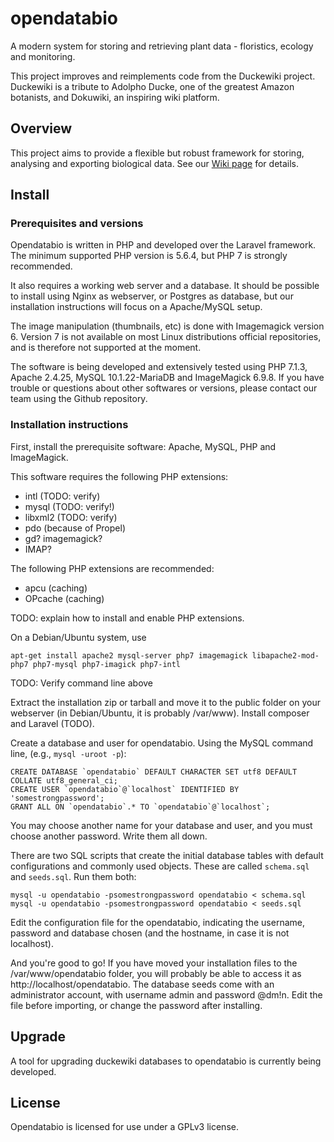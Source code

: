 # opendatabio
A modern system for storing and retrieving plant data - floristics, ecology and monitoring.

This project improves and reimplements code from the Duckewiki project. Duckewiki is a tribute to Adolpho Ducke,
one of the greatest Amazon botanists, and Dokuwiki, an inspiring wiki platform.

## Overview
This project aims to provide a flexible but robust framework for storing, analysing and exporting biological data.
See our [Wiki page](../../wiki) for details.

## Install
### Prerequisites and versions
Opendatabio is written in PHP and developed over the Laravel framework. 
The minimum supported PHP version is 5.6.4, but PHP 7 is 
strongly recommended. 

It also requires a working web server and a database. It should be possible to install using Nginx 
as webserver, or Postgres as database, but our installation instructions will focus on a Apache/MySQL
setup.

The image manipulation (thumbnails, etc) is done with Imagemagick version 6. Version 7 is not available on 
most Linux distributions official repositories, and is therefore not supported at the moment.

The software is being developed and extensively tested using PHP 7.1.3, Apache 2.4.25, 
MySQL 10.1.22-MariaDB and ImageMagick 6.9.8. If you have trouble or questions about other softwares or versions, please
contact our team using the Github repository.

### Installation instructions
First, install the prerequisite software: Apache, MySQL, PHP and ImageMagick.

This software requires the following PHP extensions:
- intl (TODO: verify)
- mysql (TODO: verify!)
- libxml2 (TODO: verify)
- pdo (because of Propel)
- gd? imagemagick?
- IMAP?

The following PHP extensions are recommended:
- apcu (caching)
- OPcache (caching)

TODO: explain how to install and enable PHP extensions.

On a Debian/Ubuntu system, use

```
apt-get install apache2 mysql-server php7 imagemagick libapache2-mod-php7 php7-mysql php7-imagick php7-intl
```

TODO: Verify command line above

Extract the installation zip or tarball and move it to the public folder on your webserver (in Debian/Ubuntu,
it is probably /var/www). Install composer and Laravel (TODO).

Create a database and user for opendatabio. Using the MySQL command line, (e.g., `mysql -uroot -p`):

```
CREATE DATABASE `opendatabio` DEFAULT CHARACTER SET utf8 DEFAULT COLLATE utf8_general_ci;
CREATE USER `opendatabio`@`localhost` IDENTIFIED BY 'somestrongpassword';
GRANT ALL ON `opendatabio`.* TO `opendatabio`@`localhost`;
```

You may choose another name for your database and user, and you must choose another password. Write them all down.

There are two SQL scripts that create the initial database tables with default configurations and commonly used
objects. These are called `schema.sql` and `seeds.sql`. Run them both:

```
mysql -u opendatabio -psomestrongpassword opendatabio < schema.sql
mysql -u opendatabio -psomestrongpassword opendatabio < seeds.sql
```

Edit the configuration file for the opendatabio, indicating the username, password and database chosen (and the hostname,
in case it is not localhost). 

And you're good to go! If you have moved your installation files to the /var/www/opendatabio folder, you will probably
be able to access it as http://localhost/opendatabio. The database seeds come with an administrator account, with
username admin and password @dm!n. Edit the file before importing, or change the password after installing.

## Upgrade
A tool for upgrading duckewiki databases to opendatabio is currently being developed.

## License
Opendatabio is licensed for use under a GPLv3 license.
